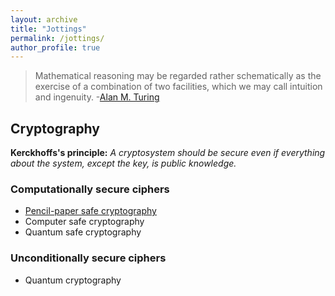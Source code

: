 ```yaml
---
layout: archive
title: "Jottings"
permalink: /jottings/
author_profile: true
---
```


> Mathematical reasoning may be regarded rather schematically as the exercise of a combination of two facilities, which we may call intuition and ingenuity. 
> -[Alan M. Turing](https://en.wikiquote.org/wiki/Alan_Turing)

## Cryptography

**Kerckhoffs's principle:** *A cryptosystem should be secure even if everything about the system, except the key, is public knowledge.*

### Computationally secure ciphers

- [Pencil-paper safe cryptography](https://gkorpal.github.io/pencil)
- Computer safe cryptography
- Quantum safe cryptography

### Unconditionally secure ciphers

- Quantum cryptography

